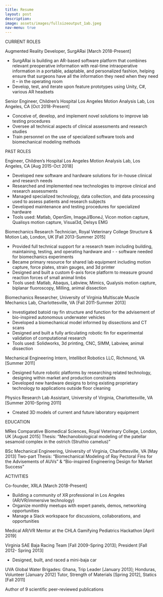 ```yaml
---
title: Resume
layout: post
description:
image: assets/images/fullsizeoutput_1ab.jpeg
nav-menu: true
---
```


CURRENT ROLES

Augmented Reality Developer, SurgARai [March 2018-Present]
- SurgARai is building an AR-based software platform that combines relevant preoperative information with real-time intraoperative information in a portable, adaptable, and personalized fashion, helping ensure that surgeons have all the information they need when they need it – in the operating room
- Develop, test, and iterate upon feature prototypes using Unity, C#, various AR headsets

Senior Engineer, Children’s Hospital Los Angeles Motion Analysis Lab, Los Angeles, CA [Oct 2018-Present]
- Conceive of, develop, and implement novel solutions to improve lab testing procedures
- Oversee all technical aspects of clinical assessments and research studies
- Train personnel on the use of specialized software tools and biomechanical modeling methods

PAST ROLES

Engineer, Children’s Hospital Los Angeles Motion Analysis Lab, Los Angeles, CA [Aug 2015-Oct 2018]
- Developed new software and hardware solutions for in-house clinical and research needs
- Researched and implemented new technologies to improve clinical and research assessments
- Managed specialized technology, data collection, and data processing used to assess patients and research subjects
- Developed maintenance and testing procedures for specialized hardware
- Tools used: Matlab, OpenSim, ImageJ/BoneJ, Vicon motion capture, Qualisys motion capture, Visual3d, Delsys EMG

Biomechanics Research Technician, Royal Veterinary College Structure & Motion Lab, London, UK [Fall 2013-Summer 2015] 
- Provided full technical support for a research team including building, maintaining, testing, and operating hardware and - - software needed for biomechanics experiments
- Became primary resource for shared lab equipment including motion capture, force plates, strain gauges, and 3d printer
- Designed and built a custom 6-axis force platform to measure ground reaction forces of small animal limbs
- Tools used: Matlab, Abaqus, Labview, Mimics, Qualysis motion capture, biplanar fluoroscopy, Milling, animal dissection

Biomechanics Researcher, University of Virginia Multiscale Muscle Mechanics Lab, Charlottesville, VA [Fall 2011-Summer 2013]
- Investigated batoid ray fin structure and function for the advisement of bio-inspired autonomous underwater vehicles
- Developed a biomechanical model informed by dissections and CT scans
- Designed and built a fully articulating robotic fin for experimental validation of computational research
- Tools used: Solidworks, 3d printing, CNC, SIMM, Labview, animal dissection
 
Mechanical Engineering Intern, Intellibot Robotics LLC, Richmond, VA [Summer 2011] 
- Designed future robotic platforms by researching related technology, designing within market and production constraints
- Developed new hardware designs to bring existing proprietary technology to applications outside floor cleaning
 
Physics Research Lab Assistant, University of Virginia, Charlottesville, VA [Summer 2010-Spring 2011]
- Created 3D models of current and future laboratory equipment

EDUCATION 

MRes Comparative Biomedical Sciences, Royal Veterinary College, London, UK [August 2015]
Thesis: “Mechanobiological modeling of the patellar sesamoid complex in the ostrich (Struthio camelus)” 

BSc Mechanical Engineering, University of Virginia, Charlottesville, VA [May 2013] 
Two-part Thesis: “Biomechanical Modeling of Ray Pectoral Fins for the Advisements of AUVs” & “Bio-inspired Engineering Design for Market Success”

ACTIVITIES

Co-founder, XRLA [March 2018-Present]
- Building a community of XR professional in Los Angeles (AR/VR/immersive technology)
- Organize monthly meetups with expert panels, demos, networking opportunities
- Manage a Slack workspace for discussions, collaborations, and opportunities

Medical AR/VR Mentor at the CHLA Gamifying Pediatrics Hackathon [April 2019]

Virginia SAE Baja Racing Team [Fall 2009-Spring 2013]; President [Fall 2012- Spring 2013] 
- Designed, built, and raced a mini-baja car
 
UVA Global Water Brigades: Ghana, Trip Leader [January 2013]; Honduras, Volunteer [January 2012]
Tutor, Strength of Materials [Spring 2012], Statics [Fall 2011]

Author of 9 scientific peer-reviewed publications
